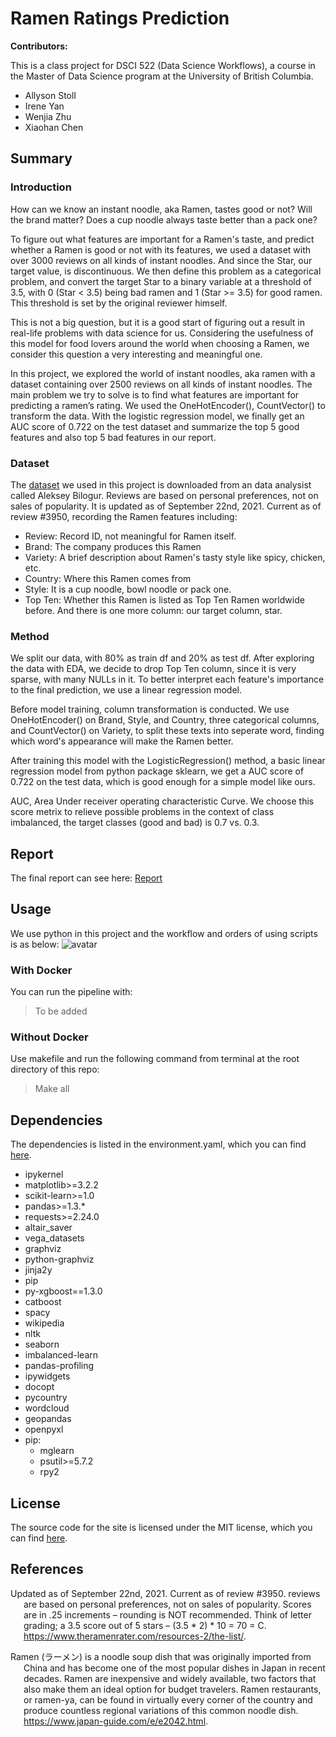 # Ramen Ratings Prediction

**Contributors:**

This is a class project for DSCI 522 (Data Science Workflows), a course in the Master of Data Science program at the University of British Columbia.

  - Allyson Stoll
  - Irene Yan
  - Wenjia Zhu
  - Xiaohan Chen

## Summary
### Introduction
  How can we know an instant noodle, aka Ramen, tastes good or not? Will the brand matter? Does a cup noodle always taste better than a pack one?

  To figure out what features are important for a Ramen's taste, and predict whether a Ramen is good or not with its features, we used a dataset with over 3000 reviews on all kinds of instant noodles. And since the Star, our target value, is discontinuous. We then define this problem as a categorical problem, and convert the target Star to a binary variable at a threshold of 3.5, with 0 (Star < 3.5) being bad ramen and 1 (Star >= 3.5) for good ramen. This threshold is set by the original reviewer himself.

  This is not a big question, but it is a good start of figuring out a result in real-life problems with data science for us. Considering the usefulness of this model for food lovers around the world when choosing a Ramen, we consider this question a very interesting and meaningful one.

  In this project, we explored the world of instant noodles, aka ramen with a dataset containing over 2500 reviews on all kinds of instant noodles. The main problem we try to solve is to find what features are important for predicting a ramen’s rating. We used the OneHotEncoder(), CountVector() to transform the data. With the logistic regression model, we finally get an AUC score of 0.722 on the test dataset and summarize the top 5 good features and also top 5 bad features in our report. 
### Dataset
The [dataset](https://www.theramenrater.com/wp-content/uploads/2021/09/The-Big-List-All-reviews-up-to-3950.xlsx) we used in this project is downloaded from an data analysist called Aleksey Bilogur. Reviews are based on personal preferences, not on sales of popularity. It is updated as of September 22nd, 2021. Current as of review #3950, recording the Ramen features including:
 - Review: Record ID, not meaningful for Ramen itself.
 - Brand: The company produces this Ramen
 - Variety: A brief description about Ramen's tasty style like spicy, chicken, etc.
 - Country: Where this Ramen comes from
 - Style: It is a cup noodle, bowl noodle or pack one.
 - Top Ten: Whether this Ramen is listed as Top Ten Ramen worldwide before.
And there is one more column: our target column, star.
### Method
We split our data, with 80% as train df and 20% as test df. After exploring the data with EDA, we decide to drop Top Ten column, since it is very sparse, with many NULLs in it. To better interpret each feature's importance to the final prediction, we use a linear regression model. 

Before model training, column transformation is conducted. We use OneHotEncoder() on Brand, Style, and Country, three categorical columns, and CountVector() on Variety, to split these texts into seperate word, finding which word's appearance will make the Ramen better. 

After training this model with the LogisticRegression() method, a basic linear regression model from python package sklearn, we get a AUC score of 0.722 on the test data, which is good enough for a simple model like ours.

AUC, Area Under receiver operating characteristic Curve. We choose this score metrix to relieve possible problems in the context of class imbalanced, the target classes (good and bad) is 0.7 vs. 0.3.
## Report
The final report can see here: [Report](https://github.com/PANDASANG1231/522_Ramen/blob/main/doc/report.html)

## Usage

We use python in this project and the workflow and orders of using scripts is as below:
![avatar](workflow.png)
### With Docker
You can run the pipeline with:
>To be added
### Without Docker
Use makefile and run the following command from terminal at the root directory of this repo:
>Make all

## Dependencies

The dependencies is listed in the environment.yaml, which you can find [here](https://raw.githubusercontent.com/PANDASANG1231/522_Ramen/main/environment.yaml).

 - ipykernel
  - matplotlib>=3.2.2
  - scikit-learn>=1.0
  - pandas>=1.3.*
  - requests>=2.24.0
  - altair_saver
  - vega_datasets
  - graphviz
  - python-graphviz
  - jinja2y
  - pip
  - py-xgboost==1.3.0
  - catboost
  - spacy
  - wikipedia
  - nltk
  - seaborn
  - imbalanced-learn
  - pandas-profiling
  - ipywidgets
  - docopt
  - pycountry
  - wordcloud
  - geopandas
  - openpyxl
  - pip:
    - mglearn
    - psutil>=5.7.2
    - rpy2

## License

The source code for the site is licensed under the MIT license, which you can find [here](https://raw.githubusercontent.com/PANDASANG1231/522_Ramen/main/LICENSE).

## References

<div id="refs" class="references hanging-indent">

<div id="ref-Dua2019">

Updated as of September 22nd, 2021. Current as of review #3950.
reviews are based on personal preferences, not on sales of popularity.
Scores are in .25 increments – rounding is NOT recommended. Think of letter
grading; a 3.5 score out of 5 stars – (3.5 * 2) * 10 = 70 = C.
 <https://www.theramenrater.com/resources-2/the-list/>.
</div>

<div id="ref-Streetetal">

Ramen (ラーメン) is a noodle soup dish that was originally imported from China
 and has become one of the most popular dishes in Japan in recent decades.
Ramen are inexpensive and widely available, two factors that also make them 
an ideal option for budget travelers. Ramen restaurants, or ramen-ya, can 
be found in virtually every corner of the country and produce countless regional 
variations of this common noodle dish.
<https://www.japan-guide.com/e/e2042.html>.
</div>
</div>
